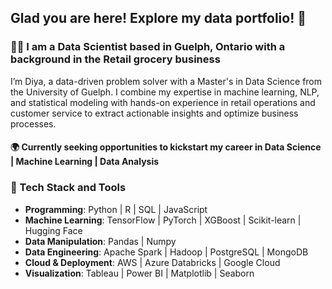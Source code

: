## Glad you are here! Explore my data portfolio!  👋

### 👩‍💻 I am a Data Scientist based in Guelph, Ontario with a background in the Retail grocery business

I’m Diya, a data-driven problem solver with a Master's in Data Science from the University of Guelph. I combine my expertise in machine learning, NLP, and statistical modeling with hands-on experience in retail operations and customer service to extract actionable insights and optimize business processes.
#### 🌍 Currently seeking opportunities to kickstart my career in Data Science | Machine Learning | Data Analysis

### 🚀 Tech Stack and Tools

- **Programming**: Python | R | SQL | JavaScript
- **Machine Learning**: TensorFlow | PyTorch | XGBoost | Scikit-learn | Hugging Face
- **Data Manipulation**: Pandas | Numpy 
- **Data Engineering**: Apache Spark | Hadoop | PostgreSQL | MongoDB
- **Cloud & Deployment**: AWS | Azure Databricks | Google Cloud
- **Visualization**: Tableau | Power BI | Matplotlib | Seaborn

<!--
**diyapancholi/diyapancholi** is a ✨ _special_ ✨ repository because its `README.md` (this file) appears on your GitHub profile.

Here are some ideas to get you started:

- 🔭  I’m currently working on ...
- 🌱 I’m currently learning ...
- 👯 I’m looking to collaborate on ...
- 🤔 I’m looking for help with ...
- 💬 Ask me about ...
- 📫 How to reach me: ...
- 😄 Pronouns: ...
- ⚡ Fun fact: ...
-->
